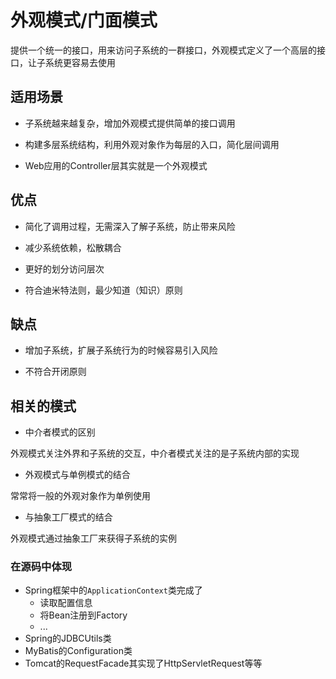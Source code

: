 # 外观模式/门面模式

提供一个统一的接口，用来访问子系统的一群接口，外观模式定义了一个高层的接口，让子系统更容易去使用

## 适用场景

+ 子系统越来越复杂，增加外观模式提供简单的接口调用

+ 构建多层系统结构，利用外观对象作为每层的入口，简化层间调用

+ Web应用的Controller层其实就是一个外观模式

## 优点

+ 简化了调用过程，无需深入了解子系统，防止带来风险

+ 减少系统依赖，松散耦合

+ 更好的划分访问层次

+ 符合迪米特法则，最少知道（知识）原则

## 缺点

+ 增加子系统，扩展子系统行为的时候容易引入风险

+ 不符合开闭原则

## 相关的模式

+ 中介者模式的区别

外观模式关注外界和子系统的交互，中介者模式关注的是子系统内部的实现

+ 外观模式与单例模式的结合

常常将一般的外观对象作为单例使用

+ 与抽象工厂模式的结合

外观模式通过抽象工厂来获得子系统的实例

### 在源码中体现
+ Spring框架中的`ApplicationContext`类完成了
    + 读取配置信息
    + 将Bean注册到Factory
    + ...
+ Spring的JDBCUtils类
+ MyBatis的Configuration类
+ Tomcat的RequestFacade其实现了HttpServletRequest等等


